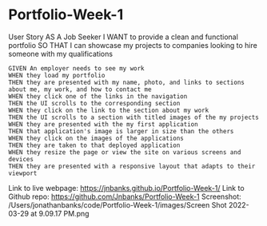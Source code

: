 # Portfolio-Week-1

User Story
AS A Job Seeker
I WANT to provide a clean and functional portfolio
SO THAT I can showcase my projects to companies looking to hire someone with my qualifications

```
GIVEN An employer needs to see my work
WHEN they load my portfolio
THEN they are presented with my name, photo, and links to sections about me, my work, and how to contact me
WHEN they click one of the links in the navigation
THEN the UI scrolls to the corresponding section
WHEN they click on the link to the section about my work
THEN the UI scrolls to a section with titled images of the my projects
WHEN they are presented with the my first application
THEN that application's image is larger in size than the others
WHEN they click on the images of the applications
THEN they are taken to that deployed application
WHEN they resize the page or view the site on various screens and devices
THEN they are presented with a responsive layout that adapts to their viewport
```
Link to live webpage: https://jnbanks.github.io/Portfolio-Week-1/
Link to Github repo: https://github.com/Jnbanks/Portfolio-Week-1
Screenshot: /Users/jonathanbanks/code/Portfolio-Week-1/images/Screen Shot 2022-03-29 at 9.09.17 PM.png

